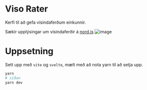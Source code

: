 # Viso Rater

Kerfi til að gefa vísindaferðum einkunnir.

Sækir upplýsingar um vísindaferðir á [nord.is](https://nord.is/bakendi/feed/)
![image](https://github.com/ofurtumi/viso-rater/assets/60275253/409dc0f4-ea5c-4baa-bfc2-42fe136dcb7c)

# Uppsetning

Sett upp með `vite` og `svelte`, mælt með að nota yarn til að setja upp.

```bash
yarn
# síðan
yarn dev
```
